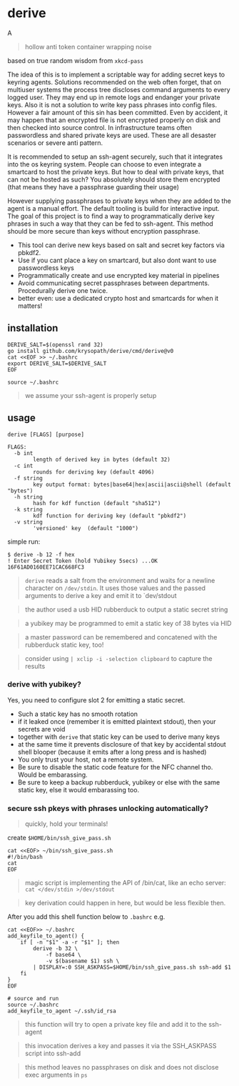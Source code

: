 # derive 

A

> hollow anti token container wrapping noise

based on true random wisdom from `xkcd-pass`

The idea of this is to implement a scriptable way for adding secret keys to
keyring agents. Solutions recommended on the web often forget, that on
multiuser systems the process tree discloses command arguments to every logged
user. They may end up in remote logs and endanger your private keys. Also it is
not a solution to write key pass phrases into config files. However a fair
amount of this sin has been committed. Even by accident, it may happen that an
encrypted file is not encrypted properly on disk and then checked into source
control. In infrastructure teams often passwordless and shared private keys are
used. These are all desaster scenarios or severe anti pattern.

It is recommended to setup an ssh-agent securely, such that it integrates into
the os keyring system. People can choose to even integrate a smartcard to host
the private keys. But how to deal with private keys, that can not be hosted as
such? You absolutely should store them encrypted (that means they have a
passphrase guarding their usage)

However supplying passphrases to private keys when they are added to the agent
is a manual effort. The default tooling is build for interactive input. The
goal of this project is to find a way to programmatically derive key phrases in
such a way that they can be fed to ssh-agent. This method should be more secure
than keys without encryption passphrase.


- This tool can derive new keys based on salt and secret key factors via pbkdf2.
- Use if you cant place a key on smartcard, but also dont want to use passwordless 
  keys
- Programmatically create and use encrypted key material in pipelines
- Avoid communicating secret passphrases between departments. Procedurally
  derive one twice.
- better even: use a dedicated crypto host and smartcards for when it matters!


## installation

```
DERIVE_SALT=$(openssl rand 32)
go install github.com/krysopath/derive/cmd/derive@v0
cat <<EOF >> ~/.bashrc
export DERIVE_SALT=$DERIVE_SALT
EOF

source ~/.bashrc
```

> we assume your ssh-agent is properly setup

## usage

```
derive [FLAGS] [purpose]

FLAGS:
  -b int
    	length of derived key in bytes (default 32)
  -c int
    	rounds for deriving key (default 4096)
  -f string
    	key output format: bytes|base64|hex|ascii|ascii@shell (default "bytes")
  -h string
    	hash for kdf function (default "sha512")
  -k string
    	kdf function for deriving key (default "pbkdf2")
  -v string
    	'versioned' key  (default "1000")

```

simple run:
```
$ derive -b 12 -f hex
! Enter Secret Token (hold Yubikey 5secs) ...OK
16F61AD0160EE71CAC668FC3
```
> `derive` reads a salt from the environment and waits for a newline character
> on `/dev/stdin`. It uses those values and the passed arguments to derive a
> key and emit it to `dev/stdout

> the author used a usb HID rubberduck to output a static secret string

> a yubikey may be programmed to emit a static key of 38 bytes via HID

> a master password can be remembered and concatened with the rubberduck static key, too!

> consider using `| xclip -i -selection clipboard` to capture the results

### derive with yubikey?

Yes, you need to configure slot 2 for emitting a static secret.

- Such a static key has no smooth rotation
- if it leaked once (remember it is emitted plaintext stdout), then your secrets are void
- together with `derive` that static key can be used to derive many keys
- at the same time it prevents disclosure of that key by accidental stdout shell
  blooper (because it emits after a long press and is hashed)
- You only trust your host, not a remote system.
- Be sure to disable the static code feature for the NFC channel tho. Would be embarassing.
- Be sure to keep a backup rubberduck, yubikey or else with the same static
  key, else it would embarassing too.


### secure ssh pkeys with phrases unlocking automatically?

> quickly, hold your terminals!


create `$HOME/bin/ssh_give_pass.sh`
```
cat <<EOF> ~/bin/ssh_give_pass.sh
#!/bin/bash
cat
EOF
```
> magic script is implementing the API of /bin/cat, like an echo server: `cat </dev/stdin >/dev/stdout`

> key derivation could happen in here, but would be less flexible then.

After you add this shell function below to `.bashrc` e.g.
```
cat <<EOF>> ~/.bashrc
add_keyfile_to_agent() {
    if [ -n "$1" -a -r "$1" ]; then
        derive -b 32 \
            -f base64 \
            -v $(basename $1) ssh \
        | DISPLAY=:0 SSH_ASKPASS=$HOME/bin/ssh_give_pass.sh ssh-add $1
    fi
}
EOF

# source and run
source ~/.bashrc
add_keyfile_to_agent ~/.ssh/id_rsa
```
> this function will try to open a private key file and add it to the ssh-agent

> this invocation derives a key and passes it via the SSH_ASKPASS script into ssh-add

> this method leaves no passphrases on disk and does not disclose exec arguments in `ps`


